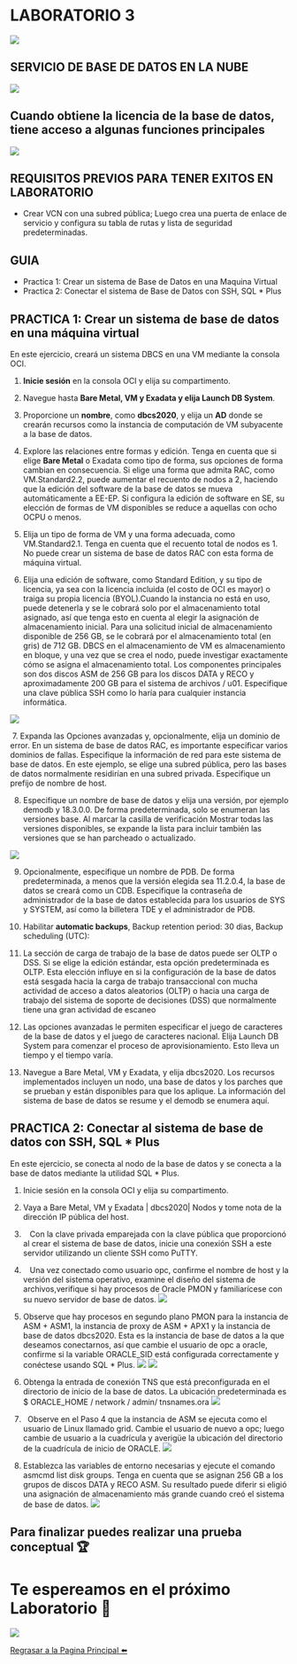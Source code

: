  # LABORATORIO 3
 ![](./img/01.png)

## SERVICIO DE BASE DE DATOS EN LA NUBE 

![](./img/2.png)

## Cuando obtiene la licencia de la base de datos, tiene acceso a algunas funciones principales

![](./img/3.png)

## REQUISITOS PREVIOS PARA TENER EXITOS EN LABORATORIO

* Crear VCN con una subred pública; Luego crea una puerta de enlace de servicio y configura su tabla de rutas y lista de seguridad predeterminadas.
## GUIA 

* Practica 1: Crear un sistema de Base de Datos en una Maquina Virtual
* Practica 2: Conectar el sistema de Base de Datos con SSH, SQL * Plus


## PRACTICA 1: Crear un sistema de base de datos en una máquina virtual

En este ejercicio, creará un sistema DBCS en una VM mediante la consola OCI.

1.    **Inicie sesión** en la consola OCI y elija su compartimento.

2.    Navegue hasta **Bare Metal, VM y Exadata y elija Launch DB System**.

3.    Proporcione un **nombre**, como **dbcs2020**, y elija un **AD** donde se crearán recursos como la instancia de computación de VM subyacente a la base de datos.

4.    Explore las relaciones entre formas y edición. Tenga en cuenta que si elige **Bare Metal** o Exadata como tipo de forma, sus opciones de forma cambian en consecuencia.       Si elige una forma que admita RAC, como VM.Standard2.2, puede aumentar el recuento de nodos a 2, haciendo que la edición del software de la base de datos se mueva             automáticamente a EE-EP. Si configura la edición de software en SE, su elección de formas de VM disponibles se reduce a aquellas con ocho OCPU o menos.

5.    Elija un tipo de forma de VM y una forma adecuada, como VM.Standard2.1. Tenga en cuenta que el recuento total de nodos es 1. No puede crear un sistema de base de datos         RAC con esta forma de máquina virtual.

6.    Elija una edición de software, como Standard Edition, y su tipo de licencia, ya sea con la licencia incluida (el costo de OCI es mayor) o traiga su propia licencia           (BYOL).Cuando la instancia no está en uso, puede detenerla y se le cobrará solo por el almacenamiento total asignado, así que tenga esto en cuenta al elegir la               asignación de almacenamiento inicial. Para una solicitud inicial de almacenamiento disponible de 256 GB, se le cobrará por el almacenamiento total (en gris) de 712 GB.       DBCS en el almacenamiento de VM es almacenamiento en bloque, y una vez que se crea el nodo, puede investigar exactamente cómo se asigna el almacenamiento total. Los           componentes   principales son dos discos ASM de 256 GB para los discos DATA y RECO y aproximadamente 200 GB para el sistema de archivos / u01. Especifique una clave           pública SSH como lo haría para cualquier instancia informática.
 
 
![](./img/4.png)


 7.    Expanda las Opciones avanzadas y, opcionalmente, elija un dominio de error. En un sistema de base de datos RAC, es importante especificar varios dominios de fallas.          Especifique la información de red para este sistema de base de datos. En este ejemplo, se elige una subred pública, pero las bases de datos normalmente residirían en          una subred privada. Especifique un prefijo de nombre de host.
 
 8.  Especifique un nombre de base de datos y elija una versión, por ejemplo demodb y 18.3.0.0. De forma predeterminada, solo se enumeran las versiones base. Al marcar la         casilla de verificación Mostrar todas las versiones disponibles, se expande la lista para incluir también las versiones que se han parcheado o                                 actualizado.
 
 ![](./img/5.png)
 
 9)   Opcionalmente, especifique un nombre de PDB. De forma predeterminada, a menos que la versión elegida sea 11.2.0.4, la base de datos se creará como un CDB. Especifique         la contraseña de administrador de la base de datos establecida para los usuarios de SYS y SYSTEM, así como la billetera TDE y el administrador de PDB.
 
10)   Habilitar  **automatic backups**, Backup retention period: 30 dias, Backup scheduling (UTC): 

11)   La sección de carga de trabajo de la base de datos puede ser OLTP o DSS. Si se elige la edición estándar, esta opción predeterminada es OLTP. Esta elección influye en         si la configuración de la base de datos está sesgada hacia la carga de trabajo transaccional con mucha actividad de acceso a datos aleatorios (OLTP) o hacia una carga         de trabajo del sistema de soporte de decisiones (DSS) que normalmente tiene una gran actividad de escaneo

12)   Las opciones avanzadas le permiten especificar el juego de caracteres de la base de datos y el juego de caracteres nacional. Elija Launch DB System para comenzar el           proceso de aprovisionamiento. Esto lleva un tiempo y el tiempo varía.

13)  Navegue a Bare Metal, VM y Exadata, y elija dbcs2020. Los recursos implementados incluyen un nodo, una base de datos y los parches que se prueban y están disponibles          para que los aplique. La información del sistema de base de datos se resume y el demodb se enumera aquí.


## PRACTICA 2: Conectar al sistema de base de datos con SSH, SQL * Plus

En este ejercicio, se conecta al nodo de la base de datos y se conecta a la base de datos mediante la utilidad SQL * Plus.

1.    Inicie sesión en la consola OCI y elija su compartimento.

2.    Vaya a Bare Metal, VM y Exadata | dbcs2020| Nodos y tome nota de la dirección IP pública del host.

3.    Con la clave privada emparejada con la clave pública que proporcionó al crear el sistema de base de datos, inicie una conexión SSH a este servidor utilizando un cliente SSH como PuTTY.

4.    Una vez conectado como usuario opc, confirme el nombre de host y la versión del sistema operativo, examine el diseño del sistema de archivos,verifique si hay procesos         de Oracle PMON y familiarícese con su nuevo servidor de base de datos.
 ![](./img/8.png)

5.    Observe que hay procesos en segundo plano PMON para la instancia de ASM + ASM1, la instancia de proxy de ASM + APX1 y la instancia de base de datos dbcs2020. Esta es la       instancia de base de datos a la que deseamos conectarnos, así que cambie el usuario de opc a oracle, confirme si la variable ORACLE_SID está configurada correctamente         y conéctese usando SQL * Plus.
 ![](./img/9bpng.png)
 ![](./img/9a.png)
6.   Obtenga la entrada de conexión TNS que está preconfigurada en el directorio de inicio de la base de datos. La ubicación predeterminada es 
      $ ORACLE_HOME / network / admin/ tnsnames.ora
      ![](./img/10.png)
  
7.   Observe en el Paso 4 que la instancia de ASM se ejecuta como el usuario de Linux llamado grid. Cambie el usuario de nuevo a opc; luego cambie de usuario      a la cuadrícula y averigüe la ubicación del directorio de la cuadrícula de inicio de ORACLE.
       ![](./img/11.png)
8.   Establezca las variables de entorno necesarias y ejecute el comando asmcmd list disk groups. Tenga en cuenta que se asignan 256 GB a los grupos de            discos DATA y RECO ASM. Su resultado puede diferir si eligió una asignación de almacenamiento más grande cuando creó el sistema de base de datos.
       ![](./img/12.jpg)


## Para finalizar puedes realizar una prueba conceptual :trophy:


# Te espereamos en el próximo Laboratorio  :rocket:

![](./img/6.png)[](https://www.oracle.com/index.html)

[Regrasar a la Pagina Principal :arrow_left:](../README.md)

